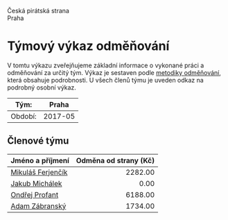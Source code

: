 Česká pirátská strana  
Praha

Týmový výkaz odměňování
===========================

V tomtu výkazu zveřejňujeme základní informace o vykonané práci a odměňování
za určitý tým. Výkaz je sestaven podle [metodiky odměňování][metodika],
která obsahuje podrobnosti. U všech členů týmu je uveden odkaz na podrobný osobní výkaz.

Tým:                     | Praha
-----------------------  | --------------------
Období:                  | 2017-05

Členové týmu
--------------

| Jméno a příjmení                        |   Odměna od strany (Kč) |
|:----------------------------------------|------------------------:|
| [Mikuláš Ferjenčík](mikulas-ferjencik/) |                 2282.00 |
| [Jakub Michálek](jakub-michalek/)       |                    0.00 |
| [Ondřej Profant](ondrej-profant/)       |                 6188.00 |
| [Adam Zábranský](adam-zabransky/)       |                 1734.00 |


[metodika]: https://redmine.pirati.cz/projects/po/wiki/Odmenovani
